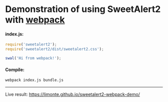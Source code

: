# Demonstration of using SweetAlert2 with [webpack](https://webpack.github.io/)

#### index.js:
```js
require('sweetalert2');
require('sweetalert2/dist/sweetalert2.css');

swal('Hi from webpack!');
```

#### Compile:
```sh
webpack index.js bundle.js
```

---

Live result: https://limonte.github.io/sweetalert2-webpack-demo/
